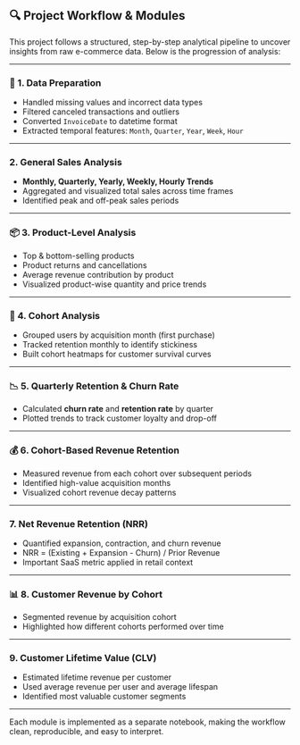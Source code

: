 ## 🔍 Project Workflow & Modules

This project follows a structured, step-by-step analytical pipeline to uncover insights from raw e-commerce data. Below is the progression of analysis:

---

### 📌 1. Data Preparation
- Handled missing values and incorrect data types
- Filtered canceled transactions and outliers
- Converted `InvoiceDate` to datetime format
- Extracted temporal features: `Month`, `Quarter`, `Year`, `Week`, `Hour`

---

### 2. General Sales Analysis
- **Monthly, Quarterly, Yearly, Weekly, Hourly Trends**
- Aggregated and visualized total sales across time frames
- Identified peak and off-peak sales periods

---

### 📦 3. Product-Level Analysis
- Top & bottom-selling products
- Product returns and cancellations
- Average revenue contribution by product
- Visualized product-wise quantity and price trends

---

### 👥 4. Cohort Analysis
- Grouped users by acquisition month (first purchase)
- Tracked retention monthly to identify stickiness
- Built cohort heatmaps for customer survival curves

---

### 📉 5. Quarterly Retention & Churn Rate
- Calculated **churn rate** and **retention rate** by quarter
- Plotted trends to track customer loyalty and drop-off

---

### 💰 6. Cohort-Based Revenue Retention
- Measured revenue from each cohort over subsequent periods
- Identified high-value acquisition months
- Visualized cohort revenue decay patterns

---

### 7. Net Revenue Retention (NRR)
- Quantified expansion, contraction, and churn revenue
- NRR = (Existing + Expansion - Churn) / Prior Revenue
- Important SaaS metric applied in retail context

---

### 📊 8. Customer Revenue by Cohort
- Segmented revenue by acquisition cohort
- Highlighted how different cohorts performed over time

---

### 9. Customer Lifetime Value (CLV)
- Estimated lifetime revenue per customer
- Used average revenue per user and average lifespan
- Identified most valuable customer segments

---

Each module is implemented as a separate notebook, making the workflow clean, reproducible, and easy to interpret.

